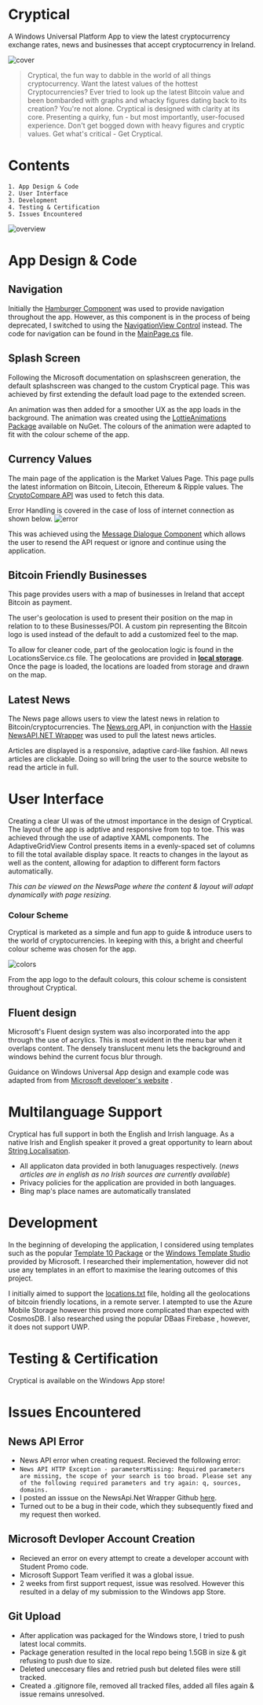 


# Cryptical
A Windows Universal Platform App to view the latest cryptocurrency exchange rates, news and businesses that accept cryptocurrency in Ireland.

![cover](https://github.com/DaireNiC/Cryptical/blob/master/media/cover_logo.png)


> Cryptical, the fun way to dabble in the world of all things
> cryptocurrency. Want the latest values of the hottest
> Cryptocurrencies? Ever tried to look up the latest Bitcoin value and
> been bombarded with graphs and whacky figures dating back to its
> creation? You're not alone. Cryptical is designed with clarity at its
> core. Presenting a quirky, fun - but most importantly, user-focused
> experience. Don't get bogged down with heavy figures and cryptic
> values. Get what's critical - Get Cryptical.


# Contents
	1. App Design & Code 
	2. User Interface
	3. Development
	4. Testing & Certification
	5. Issues Encountered


![overview](https://github.com/DaireNiC/Cryptical/blob/master/media/app_overview.png)



# App Design & Code

## Navigation
Initially the [Hamburger Component](https://docs.microsoft.com/en-us/windows/uwpcommunitytoolkit/controls/hamburgermenu) was used to provide navigation throughout the app. However, as this component is in the process of being deprecated, I switched to using the [NavigationView Control](https://docs.microsoft.com/en-us/windows/uwp/design/controls-and-patterns/navigationview) instead. The code for navigation can be found in the [MainPage.cs](https://github.com/DaireNiC/Cryptical/blob/master/Cryptical/Views/MainPage.xaml.cs) file.
## Splash Screen
Following the Microsoft documentation on splashscreen generation, the default splashscreen was changed to the custom Cryptical page. This was achieved by first extending the default load page to the extended screen. 

An animation was then added for a smoother UX as the app loads in the background. The animation was created using the [LottieAnimations Package](https://www.nuget.org/packages/LottieUWP/) available on NuGet. The colours of the animation were adapted to fit with the colour scheme of the app.

## Currency Values
The main page of the application is the Market Values Page. This page pulls the latest information on Bitcoin, Litecoin, Ethereum & Ripple values. The [CryptoCompare API](https://www.cryptocompare.com/) was used to fetch this data. 

Error Handling is covered in the case of loss of internet connection as shown below. 
![error](https://github.com/DaireNiC/Cryptical/blob/master/media/error.JPG)

This was achieved using the [Message Dialogue Component](https://docs.microsoft.com/en-us/windows/uwp/design/controls-and-patterns/dialogs) which allows the user to resend the API request  or ignore and continue using the application.


## Bitcoin Friendly Businesses
This page provides users with a map of businesses in Ireland that accept Bitcoin as payment. 

The user's geolocation is used to present their position on the map in relation to to these Businesses/POI. A custom pin representing the Bitcoin logo is used instead of the default to add a customized feel to the map. 

To allow for cleaner code, part of the geolocation logic is found in the LocationsService.cs file. The geolocations are provided in [**local storage**](https://docs.microsoft.com/en-us/windows/uwp/files/quickstart-reading-and-writing-files). Once the page is loaded, the locations are loaded from storage and drawn on the map.


## Latest News
The News page allows users to view the latest news in relation to Bitcoin/cryptocurrencies. The [News.org ](https://newsapi.org/) API, in conjunction with the [Hassie  NewsAPI.NET Wrapper](https://github.com/hassie-dash/NewsAPI.NET/tree/master/Hassie.API.NewsAPI) was used to pull the latest news articles. 

Articles are displayed is a responsive, adaptive card-like fashion. All news articles are clickable. Doing so will bring the user to the source website to read the article in full.


# User Interface

Creating a clear UI was of the utmost importance in the design of Cryptical.  The layout of the app is adptive and responsive from top to toe. This was achieved through the use of  adaptive XAML components. The AdaptiveGridView Control presents items in a evenly-spaced set of columns to fill the total available display space. It reacts to changes in the layout as well as the content, allowing for adaption to different form factors automatically.

 *This can be viewed on the NewsPage where the content & layout will adapt dynamically with page resizing*.


### Colour Scheme
Cryptical is marketed as a simple and fun app to guide & introduce users to the world of cryptocurrencies.  In keeping with this, a bright and cheerful colour scheme was chosen for the app. 

![colors](https://github.com/DaireNiC/Cryptical/blob/master/media/colour_scheme.JPG)

From the app logo to the default colours, this colour scheme is consistent throughout Cryptical. 

## Fluent design
Microsoft's Fluent design system was also incorporated into the app through the use of acrylics. This is most evident in the menu bar when it overlaps content. The densely translucent menu lets the background and windows behind the current focus blur through.

Guidance on Windows Universal App design and example code was adapted from from [Microsoft developer's website](https://developer.microsoft.com/en-us/windows/apps/design) . 

# Multilanguage Support
Cryptical has full support in both the English and Irrish language. As a native Irish and English speaker it proved a great opportunity to learn about [String Localisation](https://docs.microsoft.com/en-us/windows/uwp/app-resources/localize-strings-ui-manifest). 

- All applicaton data provided in both lanuguages respectively. (*news articles are in english as no Irish sources are currently available*)
- Privacy policies for the application are provided in both languages.
- Bing map's place names are automatically translated

# Development
In the beginning of developing the application, I considered using templates such as the popular [Template 10 Package](https://github.com/Windows-XAML/Template10/wiki) or the [Windows Template Studio](https://marketplace.visualstudio.com/items?itemName=WASTeamAccount.WindowsTemplateStudio) provided by Microsoft. I researched their implementation, however did not use any templates in an effort to maximise the learing outcomes of this project. 

I initially aimed to support the [locations.txt](https://github.com/DaireNiC/Cryptical/blob/master/cryptical/Data/locations.txt) file, holding all the geolocations of bitcoin friendly locations, in a remote server. I atempted to use the Azure Mobile Storage however this proved more complicated than expected with CosmosDB. I also researched using the popular DBaas Firebase , however, it does not support UWP. 

# Testing & Certification 
Cryptical is available on the Windows App store! 

#  Issues Encountered 
## News API Error
 -  News API error when creating request. Recieved  the following error:
 - `News API HTTP Exception - parametersMissing: Required parameters are missing, the scope of your search is too broad. Please set any of the following required parameters and try again: q, sources, domains.` 
 - I posted an isssue on the NewsApi.Net Wrapper Github [here](https://github.com/hassie-dash/NewsAPI.NET/issues/1).
 - Turned out to be a bug in their code, which they subsequently fixed and my request then worked. 
## Microsoft Devloper Account Creation
 - Recieved an error on every attempt to create a developer account with Student Promo code. 
 - Microsoft Support Team verified it was a global issue.
 - 2 weeks from first support request, issue was resolved. However this resulted in a delay of my submission to the Windows app Store. 
## Git Upload
 - After application was packaged for the Windows store, I tried to push latest local commits.
 - Package generation resulted in the local repo being 1.5GB in size & git refusing to push due to size.
 - Deleted uneccesary files and retried push but deleted files were still tracked.
 - Created a .gitignore file, removed all tracked files, added all files again &  issue remains unresolved.
